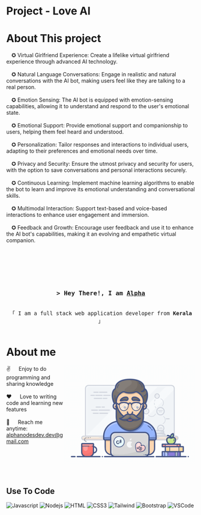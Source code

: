 <h1>
  Project - Love AI
</h1>

<!-- About Section -->
 # About This project

<p>
  
  &emsp;✪ Virtual Girlfriend Experience: Create a lifelike virtual girlfriend experience through advanced AI technology.
 <br/><br/>
  &emsp;✪ Natural Language Conversations: Engage in realistic and natural conversations with the AI bot, making users feel like they are talking to a real person.
 <br/><br/>
  &emsp;✪ Emotion Sensing: The AI bot is equipped with emotion-sensing capabilities, allowing it to understand and respond to the user's emotional state.
<br/><br/>
    &emsp;✪ Emotional Support: Provide emotional support and companionship to users, helping them feel heard and understood.
 <br/><br/>
  &emsp;✪ Personalization: Tailor responses and interactions to individual users, adapting to their preferences and emotional needs over time.
 <br/><br/>
  &emsp;✪ Privacy and Security: Ensure the utmost privacy and security for users, with the option to save conversations and personal interactions securely.
<br/><br/>
    &emsp;✪ Continuous Learning: Implement machine learning algorithms to enable the bot to learn and improve its emotional understanding and conversational skills.
 <br/><br/>
  &emsp;✪ Multimodal Interaction: Support text-based and voice-based interactions to enhance user engagement and immersion.
 <br/><br/>
  &emsp;✪ Feedback and Growth: Encourage user feedback and use it to enhance the AI bot's capabilities, making it an evolving and empathetic virtual companion.
 <br/><br/>

</p>

<br/>
<br/>
<br/>


<br>




<!-- Intro  -->
<h3 align="center">
        <samp>&gt; Hey There!, I am
                <b><a target="_blank" href="https://alsiam.com">Alpha</a></b>
        </samp>
</h3>


<p align="center"> 
  <samp>
    <br>
    「 I am a full stack web application developer from <b>Kerala</b> 」
    <br>
    <br>
  </samp>
</p>



<!-- About Section -->
 # About me
 
<p>
 <img align="right" width="350" src="/assets/programmer.gif" alt="Coding gif" />
  
 ✌️ &emsp; Enjoy to do programming and sharing knowledge <br/><br/>
 ❤️ &emsp; Love to writing code and learning new features<br/><br/>
 📧 &emsp; Reach me anytime: alphanodesdev.dev@gmail.com<br/><br/>

</p>

<br/>
<br/>
<br/>

## Use To Code

![Javascript](https://img.shields.io/badge/Javascript-F0DB4F?style=for-the-badge&labelColor=black&logo=javascript&logoColor=F0DB4F)
![Nodejs](https://img.shields.io/badge/Nodejs-3C873A?style=for-the-badge&labelColor=black&logo=node.js&logoColor=3C873A)
![HTML](https://img.shields.io/badge/HTML5-E34F26?style=for-the-badge&logo=html5&logoColor=white)
![CSS3](https://img.shields.io/badge/CSS3-1572B6?style=for-the-badge&logo=css3&logoColor=white)
![Tailwind](https://img.shields.io/badge/Tailwind_CSS-092749?style=for-the-badge&logo=tailwindcss&logoColor=06B6D4&labelColor=000000)
![Bootstrap](https://img.shields.io/badge/Bootstrap-563D7C?style=for-the-badge&logo=bootstrap&logoColor=white)
![VSCode](https://img.shields.io/badge/Visual_Studio-0078d7?style=for-the-badge&logo=visual%20studio&logoColor=white)

<br/>
